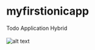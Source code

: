 # myfirstionicapp
Todo Application Hybrid <br /> <br />
![alt text](https://i0.wp.com/devdactic.com/wp-content/uploads/2018/09/ionic-4-firebase-angularfire.gif?resize=395%2C684&ssl=1)
